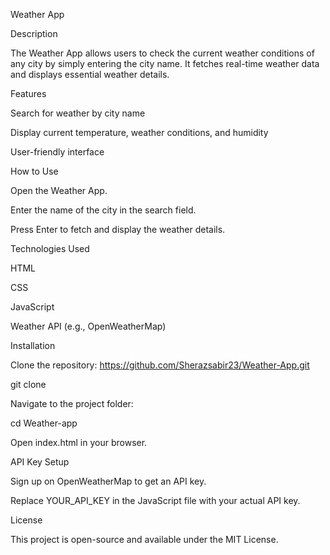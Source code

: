Weather App

Description

The Weather App allows users to check the current weather conditions of any city by simply entering the city name. It fetches real-time weather data and displays essential weather details.

Features

Search for weather by city name

Display current temperature, weather conditions, and humidity

User-friendly interface

How to Use

Open the Weather App.

Enter the name of the city in the search field.

Press Enter to fetch and display the weather details.

Technologies Used

HTML

CSS

JavaScript

Weather API (e.g., OpenWeatherMap)

Installation

Clone the repository: https://github.com/Sherazsabir23/Weather-App.git

git clone 

Navigate to the project folder:

cd Weather-app

Open index.html in your browser.

API Key Setup

Sign up on OpenWeatherMap to get an API key.

Replace YOUR_API_KEY in the JavaScript file with your actual API key.

License

This project is open-source and available under the MIT License.

